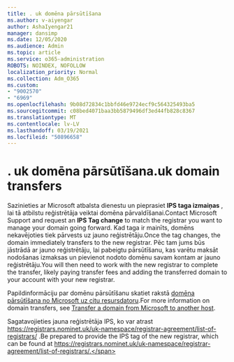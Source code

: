 ```yaml
---
title: . uk domēna pārsūtīšana
ms.author: v-aiyengar
author: AshaIyengar21
manager: dansimp
ms.date: 12/05/2020
ms.audience: Admin
ms.topic: article
ms.service: o365-administration
ROBOTS: NOINDEX, NOFOLLOW
localization_priority: Normal
ms.collection: Adm_O365
ms.custom:
- "9002570"
- "6969"
ms.openlocfilehash: 9b08d72834c1bbfd46e9724ecf9c564325493ba5
ms.sourcegitcommit: c08bed4071baa3bb5879496df3ed44fb828c8367
ms.translationtype: MT
ms.contentlocale: lv-LV
ms.lasthandoff: 03/19/2021
ms.locfileid: "50896658"
---
```

# <a name="uk-domain-transfers"></a><span data-ttu-id="fc433-102">. uk domēna pārsūtīšana</span><span class="sxs-lookup"><span data-stu-id="fc433-102">.uk domain transfers</span></span>

<span data-ttu-id="fc433-103">Sazinieties ar Microsoft atbalsta dienestu un pieprasiet **IPS taga izmaiņas** , lai tā atbilstu reģistrētāja veiktai domēna pārvaldīšanai.</span><span class="sxs-lookup"><span data-stu-id="fc433-103">Contact Microsoft Support and request an **IPS Tag change** to match the registrar you want to manage your domain going forward.</span></span> <span data-ttu-id="fc433-104">Kad taga ir mainīts, domēns nekavējoties tiek pārvests uz jauno reģistrētāju.</span><span class="sxs-lookup"><span data-stu-id="fc433-104">Once the tag changes, the domain immediately transfers to the new registrar.</span></span> <span data-ttu-id="fc433-105">Pēc tam jums būs jāstrādā ar jauno reģistrētāju, lai pabeigtu pārsūtīšanu, kas varētu maksāt nodošanas izmaksas un pievienot nodoto domēnu savam kontam ar jauno reģistrētāju.</span><span class="sxs-lookup"><span data-stu-id="fc433-105">You will then need to work with the new registrar to complete the transfer, likely paying transfer fees and adding the transferred domain to your account with your new registrar.</span></span>

<span data-ttu-id="fc433-106">Papildinformāciju par domēnu pārsūtīšanu skatiet rakstā [domēna pārsūtīšana no Microsoft uz citu resursdatoru](https://docs.microsoft.com/microsoft-365/admin/get-help-with-domains/transfer-a-domain-from-microsoft-to-another-host?view=o365-worldwide).</span><span class="sxs-lookup"><span data-stu-id="fc433-106">For more information on domain transfers, see [Transfer a domain from Microsoft to another host](https://docs.microsoft.com/microsoft-365/admin/get-help-with-domains/transfer-a-domain-from-microsoft-to-another-host?view=o365-worldwide).</span></span>

<span data-ttu-id="fc433-107">Sagatavojieties jauna reģistrētāja IPS, ko var atrast https://registrars.nominet.uk/uk-namespace/registrar-agreement/list-of-registrars/ .</span><span class="sxs-lookup"><span data-stu-id="fc433-107">Be prepared to provide the IPS tag of the new registrar, which can be found at https://registrars.nominet.uk/uk-namespace/registrar-agreement/list-of-registrars/.</span></span>
